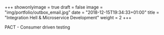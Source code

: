+++
showonlyimage = true
draft = false
image = "img/portfolio/outbox_email.jpg"
date = "2018-12-15T19:34:33+01:00"
title = "Integration Hell & Microservice Development"
weight = 2
+++

PACT - Consumer driven testing 

